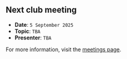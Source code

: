 ## Next club meeting
* **Date**: `5 September 2025`
* **Topic**: `TBA`
* **Presenter**: `TBA`

For more information, visit the [meetings page](/meetings.html).
